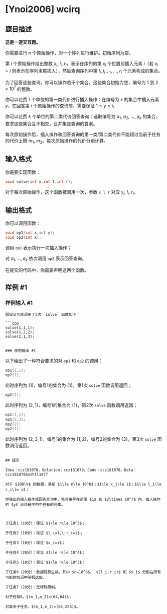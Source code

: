 # [Ynoi2006] wcirq

## 题目描述

**这是一道交互题。**

你需要进行 $n$ 个原始操作，对一个序列进行维护。初始序列为空。

第 $i$ 个原始操作给出整数 $x_i,\;l_i,\;r_i$，表示在序列的第 $x_i$ 个位置前插入元素 $i$（若 $x_i=i$ 则表示在序列末尾插入），然后查询序列中第 $l_i,\;l_{i+1},\;\dots,\;r_i$ 个元素构成的集合。

为了回答这些查询，你可以操作若干个集合。这些集合初始为空，编号为 $1$ 到 $2\times 10^7$ 的整数。

你可以花费 $1$ 个单位的第一类代价进行插入操作：在编号为 $x$ 的集合中插入元素 $y$，在回答第 $i$ 个原始操作的查询前，需要保证 $1\le y\le i$。

你可以花费 $k$ 个单位的第二类代价回答查询：选取编号为 $a_1,\;a_2,\;\dots,\;a_k$ 的集合，要求这些集合互不相交，且并集是查询的答案。

每次原始操作后，插入操作和回答查询的第一类/第二类代价不能超过当前子任务的代价上限 $m_1,\;m_2$。每次原始操作的代价分别计算。

## 输入格式

你需要实现函数：

```cpp
void solve(int x,int l,int r);
```

对于每次原始操作，这个函数被调用一次，参数 `x l r` 对应 $x_i,\;l_i,\;r_i$。

## 输出格式

你可以调用函数：

```cpp
void op1(int x,int y);
void op2(int k);
```

调用 `op1` 表示执行一次插入操作；

对 $a_1,\dots,a_k$ 依次调用 `op2` 表示回答查询。

在提交的代码中，你需要声明这两个函数。

## 样例 #1

### 样例输入 #1
```
假设交互库调用了3次 `solve` 函数如下：

```cpp
solve(1,1,1);
solve(1,2,2);
solve(2,1,3);
```
```

### 样例输出 #1

```
以下给出了一种符合要求的对 `op1` 和 `op2` 的调用：

```cpp
op1(1,1);
op2(1);
```

此时序列为 $(1)$，编号1的集合为 $\{1\}$，第1次 `solve` 函数调用返回；

```cpp
op2(1);
```

此时序列为 $(2,1)$，编号1的集合为 $\{1\}$，第2次 `solve` 函数调用返回；

```cpp
op1(1,2);
op1(2,3);
op2(2);
op2(1);
```

此时序列为 $(2,3,1)$，编号1的集合为 $\{1,2\}$，编号2的集合为 $\{3\}$，第3次 `solve` 函数调用返回。
```

## 提示

Idea：ccz181078，Solution：ccz181078，Code：ccz181078，Data：ccz181078&nzhtl1477

对于 $100\%$ 的数据，满足 $1\le n\le 10^6$；$1\le x_i\le i$；$1\le l_i\le r_i\le i$；

你输出的插入操作或回答查询中，集合编号在范围 $1$ 到 $2\times 10^7$ 内，插入操作的 $y$ 必须是序列中已有的元素。



子任务1（10分）：保证 $1\le n\le 10^3$；

子任务2（10分）：保证 $l_i=1,\;r_i=i$；

子任务3（10分）：保证 $x_i=i$；

子任务4（20分）：保证 $1\le n\le 10^4$；

子任务5（10分）：保证 $1\le n\le 10^5$；

子任务6（20分）：数据随机生成，其中 $n=10^6$， $(l_i,r_i)$ 和 $x_i$ 分别在所有可能的情况中随机选取。

子任务7（20分）：无特殊限制。

对子任务6，$(m_1,m_2)=(64,64)$；

对其余子任务，$(m_1,m_2)=(64,256)$。

